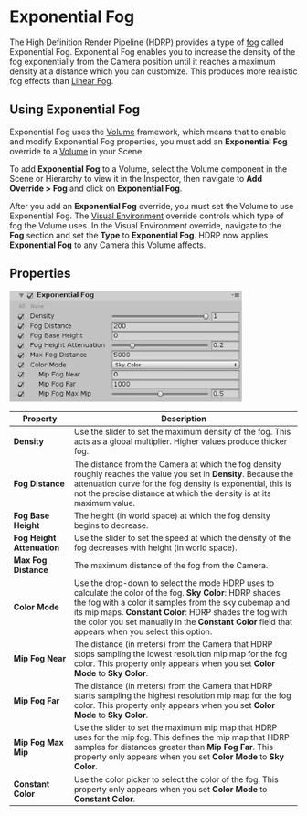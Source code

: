 # Exponential Fog

The High Definition Render Pipeline (HDRP) provides a type of [fog](Fog-Overview.html) called Exponential Fog. Exponential Fog enables you to increase the density of the fog exponentially from the Camera position until it reaches a maximum density at a distance which you can customize. This produces more realistic fog effects than [Linear Fog](Override-Linear-Fog.html).

## Using Exponential Fog

Exponential Fog uses the [Volume](Volumes.html) framework, which means that to enable and modify Exponential Fog properties, you must add an **Exponential Fog** override to a [Volume](Volumes.html) in your Scene.

To add **Exponential Fog** to a Volume, select the Volume component in the Scene or Hierarchy to view it in the Inspector, then navigate to **Add Override > Fog** and click on **Exponential Fog**.

After you add an **Exponential Fog** override, you must set the Volume to use Exponential Fog. The [Visual Environment](Override-Visual-Environment.html) override controls which type of fog the Volume uses. In the Visual Environment override, navigate to the **Fog** section and set the **Type** to **Exponential Fog**. HDRP now applies **Exponential Fog** to any Camera this Volume affects.

## Properties

![](Images/Override-ExponentialFog1.png)

| **Property**               | **Description**                                              |
| -------------------------- | ------------------------------------------------------------ |
| **Density**                | Use the slider to set the maximum density of the fog. This acts as a global multiplier. Higher values produce thicker fog. |
| **Fog Distance**           | The distance from the Camera at which the fog density roughly reaches the value you set in **Density**. Because the attenuation curve for the fog density is exponential, this is not the precise distance at which the density is at its maximum value. |
| **Fog Base Height**        | The height (in world space) at which the fog density begins to decrease. |
| **Fog Height Attenuation** | Use the slider to set the speed at which the density of the fog decreases with height (in world space). |
| **Max Fog Distance**       | The maximum distance of the fog from the Camera.             |
| **Color Mode**             | Use the drop-down to select the mode HDRP uses to calculate the color of the fog. **Sky Color**: HDRP shades the fog with a color it samples from the sky cubemap and its mip maps. **Constant Color**: HDRP shades the fog with the color you set manually in the **Constant Color** field that appears when you select this option. |
| **Mip Fog Near**           | The distance (in meters) from the Camera that HDRP stops sampling the lowest resolution mip map for the fog color. This property only appears when you set **Color Mode** to **Sky Color**. |
| **Mip Fog Far**            | The distance (in meters) from the Camera that HDRP starts sampling the highest resolution mip map for the fog color. This property only appears when you set **Color Mode** to **Sky Color**. |
| **Mip Fog Max Mip**        | Use the slider to set the maximum mip map that HDRP uses for the mip fog. This defines the mip map that HDRP samples for distances greater than **Mip Fog Far**. This property only appears when you set **Color Mode** to **Sky Color**. |
| **Constant Color**         | Use the color picker to select the color of the fog. This property only appears when you set **Color Mode** to **Constant Color**. |